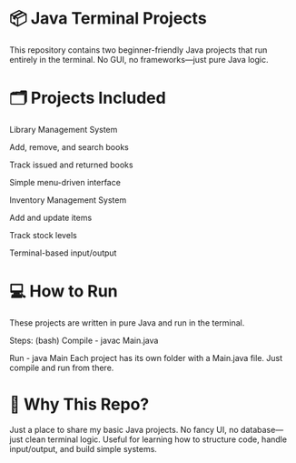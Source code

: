 # 📦 Java Terminal Projects
This repository contains two beginner-friendly Java projects that run entirely in the terminal. No GUI, no frameworks—just pure Java logic.

# 🗂️ Projects Included
Library Management System

Add, remove, and search books

Track issued and returned books

Simple menu-driven interface

Inventory Management System

Add and update items

Track stock levels

Terminal-based input/output

# 💻 How to Run
These projects are written in pure Java and run in the terminal.

Steps: (bash)
 Compile - 
javac Main.java

 Run - 
java Main
Each project has its own folder with a Main.java file. Just compile and run from there.

# 🎯 Why This Repo?
Just a place to share my basic Java projects. No fancy UI, no database—just clean terminal logic. Useful for learning how to structure code, handle input/output, and build simple systems.

